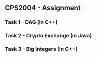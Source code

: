 ## CPS2004 - Assignment

### Task 1 - DAG (in C++)


### Task 2 - Crypto Exchange (in Java)

### Task 3 - Big Integers (in C++)
